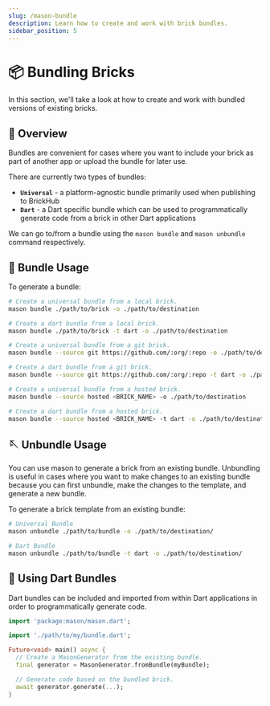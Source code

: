 ```yaml
---
slug: /mason-bundle
description: Learn how to create and work with brick bundles.
sidebar_position: 5
---
```


# 📦 Bundling Bricks

In this section, we'll take a look at how to create and work with bundled versions of existing bricks.

## 🚀 Overview

Bundles are convenient for cases where you want to include your brick as part of another app or upload the bundle for later use.

There are currently two types of bundles:

- **`Universal`** - a platform-agnostic bundle primarily used when publishing to BrickHub
- **`Dart`** - a Dart specific bundle which can be used to programmatically generate code from a brick in other Dart applications

We can go to/from a bundle using the `mason bundle` and `mason unbundle` command respectively.

## 🧶 Bundle Usage

To generate a bundle:

```bash
# Create a universal bundle from a local brick.
mason bundle ./path/to/brick -o ./path/to/destination

# Create a dart bundle from a local brick.
mason bundle ./path/to/brick -t dart -o ./path/to/destination

# Create a universal bundle from a git brick.
mason bundle --source git https://github.com/:org/:repo -o ./path/to/destination

# Create a dart bundle from a git brick.
mason bundle --source git https://github.com/:org/:repo -t dart -o ./path/to/destination

# Create a universal bundle from a hosted brick.
mason bundle --source hosted <BRICK_NAME> -o ./path/to/destination

# Create a dart bundle from a hosted brick.
mason bundle --source hosted <BRICK_NAME> -t dart -o ./path/to/destination
```

## 🪡 Unbundle Usage

You can use mason to generate a brick from an existing bundle. Unbundling is useful in cases where you want to make changes to an existing bundle because you can first unbundle, make the changes to the template, and generate a new bundle.

To generate a brick template from an existing bundle:

```bash
# Universal Bundle
mason unbundle ./path/to/bundle -o ./path/to/destination/

# Dart Bundle
mason unbundle ./path/to/bundle -t dart -o ./path/to/destination/
```

## 🎯 Using Dart Bundles

Dart bundles can be included and imported from within Dart applications in order to programmatically generate code.

```dart
import 'package:mason/mason.dart';

import './path/to/my/bundle.dart';

Future<void> main() async {
  // Create a MasonGenerator from the existing bundle.
  final generator = MasonGenerator.fromBundle(myBundle);

  // Generate code based on the bundled brick.
  await generator.generate(...);
}
```
